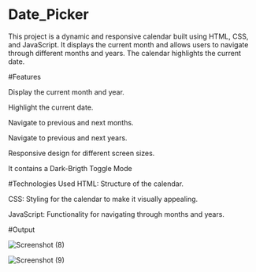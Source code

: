 # Date_Picker

This project is a dynamic and responsive calendar built using HTML, CSS, and JavaScript. It displays the current month and allows users to navigate through different months and years. The calendar highlights the current date.

#Features

Display the current month and year.

Highlight the current date.

Navigate to previous and next months.

Navigate to previous and next years.

Responsive design for different screen sizes.

It contains a Dark-Brigth Toggle Mode

#Technologies Used
HTML: Structure of the calendar.

CSS: Styling for the calendar to make it visually appealing.

JavaScript: Functionality for navigating through months and years.

#Output

![Screenshot (8)](https://github.com/SNEHASIS-CODEHUB04/Date_Picker/assets/162689269/fb5912dd-ec9b-4053-913d-cc235e7e6b83)

![Screenshot (9)](https://github.com/SNEHASIS-CODEHUB04/Date_Picker/assets/162689269/9e630837-6869-49c7-8e01-ac07173a320b)
